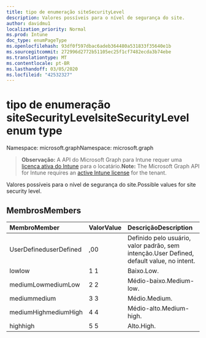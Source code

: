 ```yaml
---
title: tipo de enumeração siteSecurityLevel
description: Valores possíveis para o nível de segurança do site.
author: davidmu1
localization_priority: Normal
ms.prod: Intune
doc_type: enumPageType
ms.openlocfilehash: 93df0f597dbac6adeb364480a531833f35640e1b
ms.sourcegitcommit: 272996d2772b51105ec25f1cf7482ecda3b74ebe
ms.translationtype: MT
ms.contentlocale: pt-BR
ms.lasthandoff: 03/05/2020
ms.locfileid: "42532327"
---
```

# <a name="sitesecuritylevel-enum-type"></a><span data-ttu-id="f2d08-103">tipo de enumeração siteSecurityLevel</span><span class="sxs-lookup"><span data-stu-id="f2d08-103">siteSecurityLevel enum type</span></span>

<span data-ttu-id="f2d08-104">Namespace: microsoft.graph</span><span class="sxs-lookup"><span data-stu-id="f2d08-104">Namespace: microsoft.graph</span></span>

> <span data-ttu-id="f2d08-105">**Observação:** A API do Microsoft Graph para Intune requer uma [licença ativa do Intune](https://go.microsoft.com/fwlink/?linkid=839381) para o locatário.</span><span class="sxs-lookup"><span data-stu-id="f2d08-105">**Note:** The Microsoft Graph API for Intune requires an [active Intune license](https://go.microsoft.com/fwlink/?linkid=839381) for the tenant.</span></span>

<span data-ttu-id="f2d08-106">Valores possíveis para o nível de segurança do site.</span><span class="sxs-lookup"><span data-stu-id="f2d08-106">Possible values for site security level.</span></span>

## <a name="members"></a><span data-ttu-id="f2d08-107">Membros</span><span class="sxs-lookup"><span data-stu-id="f2d08-107">Members</span></span>
|<span data-ttu-id="f2d08-108">Membro</span><span class="sxs-lookup"><span data-stu-id="f2d08-108">Member</span></span>|<span data-ttu-id="f2d08-109">Valor</span><span class="sxs-lookup"><span data-stu-id="f2d08-109">Value</span></span>|<span data-ttu-id="f2d08-110">Descrição</span><span class="sxs-lookup"><span data-stu-id="f2d08-110">Description</span></span>|
|:---|:---|:---|
|<span data-ttu-id="f2d08-111">UserDefined</span><span class="sxs-lookup"><span data-stu-id="f2d08-111">userDefined</span></span>|<span data-ttu-id="f2d08-112">,0</span><span class="sxs-lookup"><span data-stu-id="f2d08-112">0</span></span>|<span data-ttu-id="f2d08-113">Definido pelo usuário, valor padrão, sem intenção.</span><span class="sxs-lookup"><span data-stu-id="f2d08-113">User Defined, default value, no intent.</span></span>|
|<span data-ttu-id="f2d08-114">low</span><span class="sxs-lookup"><span data-stu-id="f2d08-114">low</span></span>|<span data-ttu-id="f2d08-115">1 </span><span class="sxs-lookup"><span data-stu-id="f2d08-115">1</span></span>|<span data-ttu-id="f2d08-116">Baixo.</span><span class="sxs-lookup"><span data-stu-id="f2d08-116">Low.</span></span>|
|<span data-ttu-id="f2d08-117">mediumLow</span><span class="sxs-lookup"><span data-stu-id="f2d08-117">mediumLow</span></span>|<span data-ttu-id="f2d08-118">2 </span><span class="sxs-lookup"><span data-stu-id="f2d08-118">2</span></span>|<span data-ttu-id="f2d08-119">Médio-baixo.</span><span class="sxs-lookup"><span data-stu-id="f2d08-119">Medium-low.</span></span>|
|<span data-ttu-id="f2d08-120">medium</span><span class="sxs-lookup"><span data-stu-id="f2d08-120">medium</span></span>|<span data-ttu-id="f2d08-121">3 </span><span class="sxs-lookup"><span data-stu-id="f2d08-121">3</span></span>|<span data-ttu-id="f2d08-122">Médio.</span><span class="sxs-lookup"><span data-stu-id="f2d08-122">Medium.</span></span>|
|<span data-ttu-id="f2d08-123">mediumHigh</span><span class="sxs-lookup"><span data-stu-id="f2d08-123">mediumHigh</span></span>|<span data-ttu-id="f2d08-124">4 </span><span class="sxs-lookup"><span data-stu-id="f2d08-124">4</span></span>|<span data-ttu-id="f2d08-125">Médio-alto.</span><span class="sxs-lookup"><span data-stu-id="f2d08-125">Medium-high.</span></span>|
|<span data-ttu-id="f2d08-126">high</span><span class="sxs-lookup"><span data-stu-id="f2d08-126">high</span></span>|<span data-ttu-id="f2d08-127">5 </span><span class="sxs-lookup"><span data-stu-id="f2d08-127">5</span></span>|<span data-ttu-id="f2d08-128">Alto.</span><span class="sxs-lookup"><span data-stu-id="f2d08-128">High.</span></span>|





